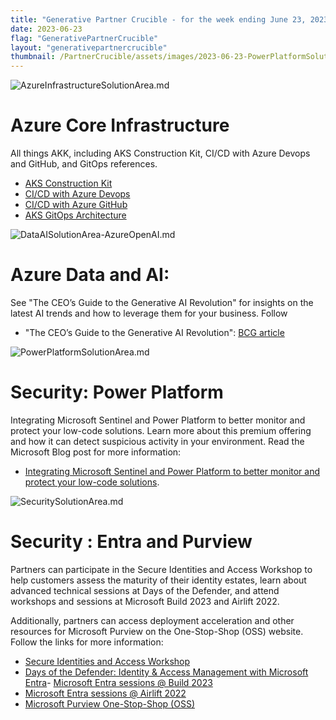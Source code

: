 ```yaml
---
title: "Generative Partner Crucible - for the week ending June 23, 2023"
date: 2023-06-23
flag: "GenerativePartnerCrucible"
layout: "generativepartnercrucible"
thumbnail: /PartnerCrucible/assets/images/2023-06-23-PowerPlatformSolutionArea.md-image.png
---
```


![ AzureInfrastructureSolutionArea.md ]( /PartnerCrucible/assets/images/2023-06-23-AzureInfrastructureSolutionArea.md-image.png )

# Azure Core Infrastructure

All things AKK, including AKS Construction Kit, CI/CD with Azure Devops and GitHub, and GitOps references. 
- [AKS Construction Kit](https://github.com/Azure/AKS-Construction)
- [CI/CD with Azure Devops ](https://learn.microsoft.com/en-us/azure/architecture/guide/aks/aks-cicd-azure-pipelines)
- [CI/CD with Azure GitHub](https://learn.microsoft.com/en-us/azure/architecture/guide/aks/aks-cicd-github-actions-and-gitops)
- [AKS GitOps Architecture](https://learn.microsoft.com/en-us/azure/architecture/example-scenario/gitops-aks/gitops-blueprint-aks) 

![ DataAISolutionArea-AzureOpenAI.md ]( /PartnerCrucible/assets/images/2023-06-23-DataAISolutionArea-AzureOpenAI.md-image.png)
# Azure Data and AI: 

See "The CEO’s Guide to the Generative AI Revolution" for insights on the latest AI trends and how to leverage them for your business. Follow
- "The CEO’s Guide to the Generative AI Revolution": [BCG article](https://www.bcg.com/publications/2023/ceo-guide-to-ai-revolution)
  

![ PowerPlatformSolutionArea.md ]( /PartnerCrucible/assets/images/2023-06-23-PowerPlatformSolutionArea.md-image.png )
# Security: Power Platform

Integrating Microsoft Sentinel and Power Platform to better monitor and protect your low-code solutions. Learn more about this premium offering and how it can detect suspicious activity in your environment. Read the Microsoft Blog post for more information: 
- [Integrating Microsoft Sentinel and Power Platform to better monitor and protect your low-code solutions](https://powerapps.microsoft.com/en-us/blog/integrating-microsoft-sentinel-and-power-platform-to-better-monitor-and-protect-your-low-code-solutions/).


![ SecuritySolutionArea.md ]( /PartnerCrucible/assets/images/2023-06-23-SecuritySolutionArea.md-image.png )
# Security : Entra and Purview 

 Partners can participate in the Secure Identities and Access Workshop to help customers assess the maturity of their identity estates, learn about advanced technical sessions at Days of the Defender, and attend workshops and sessions at Microsoft Build 2023 and Airlift 2022. 
 
 Additionally, partners can access deployment acceleration and other resources for Microsoft Purview on the One-Stop-Shop (OSS) website. Follow the links for more information: 
- [Secure Identities and Access Workshop](https://partner.microsoft.com/en-CA/partnership/partner-incentives/build-intent-workshops-usage-secure-identities-and-access)
- [Days of the Defender: Identity & Access Management with Microsoft Entra](https://vshow.on24.com/vshow/Security_Depth/registration/22542)- [Microsoft Entra sessions @ Build 2023](https://build.microsoft.com/en-US/sessions?search=entra&sortBy=relevance)
- [Microsoft Entra sessions @ Airlift 2022](https://airlift.microsoft.com/sessionscheduler?p1=eyJzcGVha2VyIjpbXSwidGltZXNsb3QiOltdLCJkYXkiOltdLCJyb29tIjpbXSwibG9jYXRpb24iOltdLCJkaWdpdGFsIjpbXSwibWVkaWEiOiIiLCJkaXNwbGF5bW9kZSI6Imxpc3QiLCJncm91cGJ5IjoiIiwiaW5wZXJzb24iOmZhbHNlLCJzY2hlZHVsZWQiOmZhbHNlLCJvbmRlbWFuZCI6ZmFsc2UsInVwY29taW5nIjpmYWxzZSwiaGFzc2xpZGVzIjpmYWxzZSwic3RhcnQiOiIiLCJmaW5pc2giOiIiLCJwYWdlbnVtYmVyIjoxLCJjYXRlZ29yaWVzIjp7fSwia2V5d29yZCI6Im1pY3Jvc29mdCBlbnRyYSJ9)
- [Microsoft Purview One-Stop-Shop (OSS)](https://microsoft.github.io/ComplianceCxE/)


